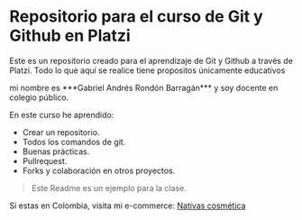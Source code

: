   <h1>Repositorio para el curso de Git y Github en Platzi</h1>
  <p>Este es un repositorio creado para el aprendizaje de Git y Github a través de Platzi. Todo lo que aquí se realice tiene propositos únicamente educativos</p>
mi nombre es ***Gabriel Andrés Rondón Barragán*** y soy docente en colegio público.

En este curso he aprendido:
- Crear un repositorio.
- Todos los comandos de git.
- Buenas prácticas.
- Pullrequest.
- Forks y colaboración en otros proyectos.

> Este Readme es un ejemplo para la clase.

Si estas en Colombia, visita mi e-commerce: [Nativas cosmética](https://soynativas.com "Nativas cosmética")
 


